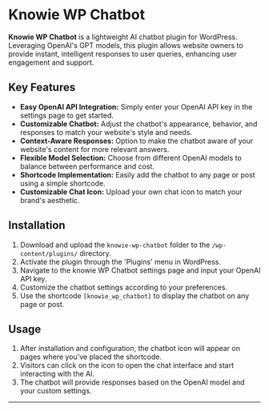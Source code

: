 # Knowie WP Chatbot

**Knowie WP Chatbot** is a lightweight AI chatbot plugin for WordPress. Leveraging OpenAI's GPT models, this plugin allows website owners to provide instant, intelligent responses to user queries, enhancing user engagement and support.

## Key Features

- **Easy OpenAI API Integration:** Simply enter your OpenAI API key in the settings page to get started.
- **Customizable Chatbot:** Adjust the chatbot's appearance, behavior, and responses to match your website's style and needs.
- **Context-Aware Responses:** Option to make the chatbot aware of your website's content for more relevant answers.
- **Flexible Model Selection:** Choose from different OpenAI models to balance between performance and cost.
- **Shortcode Implementation:** Easily add the chatbot to any page or post using a simple shortcode.
- **Customizable Chat Icon:** Upload your own chat icon to match your brand's aesthetic.

## Installation

1. Download and upload the `knowie-wp-chatbot` folder to the `/wp-content/plugins/` directory.
2. Activate the plugin through the 'Plugins' menu in WordPress.
3. Navigate to the knowie WP Chatbot settings page and input your OpenAI API key.
4. Customize the chatbot settings according to your preferences.
5. Use the shortcode `[knowie_wp_chatbot]` to display the chatbot on any page or post.

## Usage

1. After installation and configuration, the chatbot icon will appear on pages where you've placed the shortcode.
2. Visitors can click on the icon to open the chat interface and start interacting with the AI.
3. The chatbot will provide responses based on the OpenAI model and your custom settings.

---
